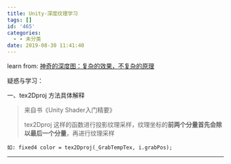 ```yaml
---
title: Unity-深度纹理学习
tags: []
id: '465'
categories:
  - - 未分类
date: 2019-08-30 11:41:40
---
```


learn from: [神奇的深度图：复杂的效果，不复杂的原理](https://www.cnblogs.com/murongxiaopifu/p/7050233.html)

疑惑与学习：

一、tex2Dproj 方法具体解释

> 来自书《Unity Shader入门精要》
> 
> tex2Dproj 这样的函数进行投影纹理采样，纹理坐标的**前两个分量首先会除以最后一个分量**，再进行纹理采样

```
如: fixed4 color = tex2Dproj(_GrabTempTex, i.grabPos);
```

* * *